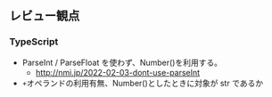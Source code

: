 ## レビュー観点

### TypeScript

- ParseInt / ParseFloat を使わず、Number()を利用する。
  - http://nmi.jp/2022-02-03-dont-use-parseInt
- `+`オペランドの利用有無、Number()としたときに対象が str であるか
